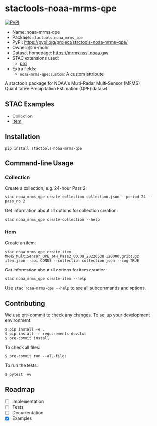 # stactools-noaa-mrms-qpe

[![PyPI](https://img.shields.io/pypi/v/stactools-noaa-mrms-qpe)](https://pypi.org/project/stactools-noaa-mrms-qpe/)

- Name: noaa-mrms-qpe
- Package: `stactools.noaa_mrms_qpe`
- PyPI: https://pypi.org/project/stactools-noaa-mrms-qpe/
- Owner: @m-mohr
- Dataset homepage: https://mrms.nssl.noaa.gov
- STAC extensions used:
  - [proj](https://github.com/stac-extensions/projection/)
- Extra fields:
  - `noaa-mrms-qpe:custom`: A custom attribute

A stactools package for NOAA's Multi-Radar Multi-Sensor (MRMS) Quantitative Precipitation Estimation (QPE) dataset.

## STAC Examples

- [Collection](examples/collection.json)
- [Item](examples/item/item.json)

## Installation
```shell
pip install stactools-noaa-mrms-qpe
```

## Command-line Usage

### Collection

Create a collection, e.g. 24-hour Pass 2:

```shell
stac noaa_mrms_qpe create-collection collection.json --period 24 --pass_no 2
```

Get information about all options for collection creation:

```shell
stac noaa_mrms_qpe create-collection --help
```

### Item

Create an item:

```shell
stac noaa_mrms_qpe create-item MRMS_MultiSensor_QPE_24H_Pass2_00.00_20220530-120000.grib2.gz item.json --aoi CONUS --collection collection.json --cog TRUE
```

Get information about all options for item creation:

```shell
stac noaa_mrms_qpe create-item --help
```

Use `stac noaa-mrms-qpe --help` to see all subcommands and options.

## Contributing

We use [pre-commit](https://pre-commit.com/) to check any changes.
To set up your development environment:

```shell
$ pip install -e .
$ pip install -r requirements-dev.txt
$ pre-commit install
```

To check all files:

```shell
$ pre-commit run --all-files
```

To run the tests:

```shell
$ pytest -vv
```

## Roadmap

- [ ] Implementation
- [ ] Tests
- [ ] Documentation
- [x] Examples
